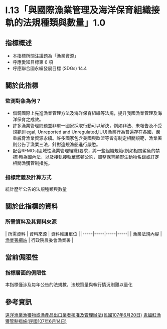 # I.13「與國際漁業管理及海洋保育組織接軌的法規種類與數量」1.0


## 指標概述

* 本指標所關注議題為「漁業資源」
* 呼應愛知目標第 6 項
* 呼應聯合國永續發展目標 (SDGs) 14.4


<script type="text/javascript" src="http://cdn.mathjax.org/mathjax/latest/MathJax.js?config=TeX-AMS-MML_HTMLorMML"></script>


## 關於此指標

### 監測對象為何？

* 借鏡國際上先進漁業管理方法及海洋保育組織等法規，提升我國漁業管理及海洋保育之成效。
* 許多漁業管理問題並非單一國家採取行動可以解決，例如非法、未報告及不受規範(Illegal, Unreported and Unregulated,IUU)漁業行為普遍存在各國，嚴重威脅漁業資源永續。許多國家包含美國與歐盟等皆有制定相關規範，漁業署則公告了漁業三法，針對違規漁船進行嚴懲。
* 配合RFMOs(區域性漁業管理組織)要求，將一些組織規範(例如相關鯊魚的禁捕)轉為國內法，以及接軌接軌華盛頓公約，調整保育類野生動物名錄或訂定相關漁獲管制措施。


### 指標定義及計算方式

統計歷年公告的法規種類與數量


## 關於此指標的資料

### 所需資料及其資料來源

| 所需資料 | 資料來源 | 資料維護單位 |
|-----|-----|-----|-----|
| 漁業法規內容 | [漁業署網站](https://www.fa.gov.tw/cht/laws/index.aspx)  | 行政院農委會漁業署 |



## 當前侷限性

### 指標層面的侷限性

本指標僅涉及每年公告的法規數，法規質量與執行情況則難以量化



## 參考資訊

[遠洋漁業漁獲物或漁產品出口業者核准及管理辦法(民國107年6月20日)](https://www.fa.gov.tw/cht/LawDraft/content.aspx?id=153&chk=e408e341-b41e-4bc6-8d27-c7666f36b772&param=)
[鬼蝠魟漁獲管制措施(民國107年6月14日)](https://www.fa.gov.tw/cht/LawDraft/content.aspx?id=152&chk=ab2f652b-76b8-46bf-8b3c-1b260c508b04&param=)